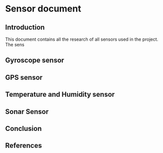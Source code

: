 # Sensor document

## Introduction

This document contains all the research of all sensors used in the project. The sens

## Gyroscope sensor


## GPS sensor


## Temperature and Humidity sensor


## Sonar Sensor


## Conclusion


## References